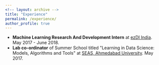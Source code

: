 ```yaml
---
<!-- layout: archive -->
title: "Experience"
permalink: /experience/
author_profile: true
---
```

* **Machine Learning Research And Development Intern** at [ezDI India](https://www.ezdi.com/). May 2017 - June 2018.
* **Lab co-ordinator** of Summer School  titled "Learning in Data Science: Models, Algorithms and Tools" at [SEAS, Ahmedabad University](https://ahduni.edu.in/seas/). May 2017.
